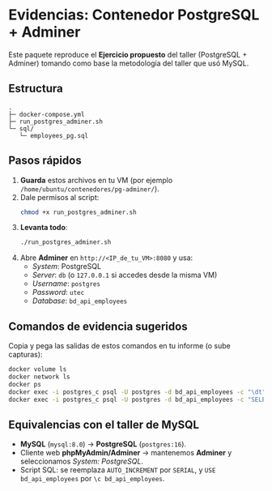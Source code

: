 # Evidencias: Contenedor PostgreSQL + Adminer

Este paquete reproduce el **Ejercicio propuesto** del taller (PostgreSQL + Adminer) tomando como base la metodología del taller que usó MySQL.

## Estructura
```
.
├─ docker-compose.yml
├─ run_postgres_adminer.sh
└─ sql/
   └─ employees_pg.sql
```

## Pasos rápidos
1. **Guarda** estos archivos en tu VM (por ejemplo `/home/ubuntu/contenedores/pg-adminer/`).
2. Dale permisos al script:
   ```bash
   chmod +x run_postgres_adminer.sh
   ```
3. **Levanta todo**:
   ```bash
   ./run_postgres_adminer.sh
   ```
4. Abre **Adminer** en `http://<IP_de_tu_VM>:8080` y usa:
   - *System*: PostgreSQL
   - *Server*: `db` (o `127.0.0.1` si accedes desde la misma VM)
   - *Username*: `postgres`
   - *Password*: `utec`
   - *Database*: `bd_api_employees`

## Comandos de evidencia sugeridos
Copia y pega las salidas de estos comandos en tu informe (o sube capturas):
```bash
docker volume ls
docker network ls
docker ps
docker exec -i postgres_c psql -U postgres -d bd_api_employees -c "\dt"
docker exec -i postgres_c psql -U postgres -d bd_api_employees -c "SELECT * FROM employees;"
```

## Equivalencias con el taller de MySQL
- **MySQL** (`mysql:8.0`) → **PostgreSQL** (`postgres:16`).
- Cliente web **phpMyAdmin/Adminer** → mantenemos **Adminer** y seleccionamos *System: PostgreSQL*.
- Script SQL: se reemplaza `AUTO_INCREMENT` por `SERIAL`, y `USE bd_api_employees` por `\c bd_api_employees`.
